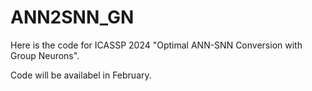 # ANN2SNN_GN

Here is the code for ICASSP 2024 "Optimal ANN-SNN Conversion with Group Neurons".

Code will be availabel in February.
